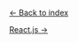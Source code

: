 
[<- Back to index](https://github.com/rburade21/study)


[React.js ->](https://github.com/rburade21/study/blob/master/react_js.md)
